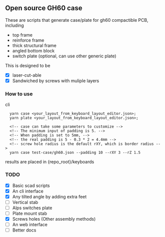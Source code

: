 ## Open source GH60 case

These are scripts that generate case/plate for gh60 compactible PCB, including

- top frame
- reinforce frame
- thick structural frame
- angled bottom block
- switch plate (optional, can use other generic plate)

This is designed to be

- [x] laser-cut-able
- [x] Sandwiched by screws with muliple layers

### How to use

cli

```
  yarn case <your_layout_from_keyboard_layout_editor.json>;
  yarn plate <your_layout_from_keyboard_layout_editor.json>;

  <!-- case can take some parameters to customize -->
  <!-- The minimum input of padding is 5. -->
  <!-- When padding is set to 5mm, -->
  <!-- the real padding is 5 - 0.3 * 2 = 4.4mm -->
  <!-- screw hole radius is the default rXY, which is border radius -->
  yarn case test-case/gh60.json --padding 10 --rXY 3 --rZ 1.5
```

results are placed in {repo_root}/keyboards

### TODO

- [x] Basic scad scripts
- [x] An cli interface
- [x] Any tilted angle by adding extra feet
- [ ] Vertical stab
- [ ] Alps switches plate
- [ ] Plate mount stab
- [x] Screws holes (Other assembly methods)
- [ ] An web interface
- [ ] Better docs
